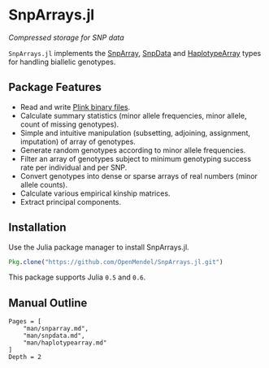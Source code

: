 # SnpArrays.jl

*Compressed storage for SNP data*

`SnpArrays.jl` implements the [SnpArray](@ref), [SnpData](@ref) and [HaplotypeArray](@ref) types for handling biallelic genotypes.

## Package Features

- Read and write [Plink binary files](http://pngu.mgh.harvard.edu/~purcell/plink/binary.shtml).  
- Calculate summary statistics (minor allele frequencies, minor allele, count of missing genotypes).  
- Simple and intuitive manipulation (subsetting, adjoining, assignment, imputation) of array of genotypes.  
- Generate random genotypes according to minor allele frequencies.  
- Filter an array of genotypes subject to minimum genotyping success rate per individual and per SNP.  
- Convert genotypes into dense or sparse arrays of real numbers (minor allele counts).  
- Calculate various empirical kinship matrices.  
- Extract principal components.  

## Installation

Use the Julia package manager to install SnpArrays.jl.
```julia
Pkg.clone("https://github.com/OpenMendel/SnpArrays.jl.git")
```
This package supports Julia `0.5` and `0.6`.

## Manual Outline

```@contents
Pages = [
    "man/snparray.md",
    "man/snpdata.md",
    "man/haplotypearray.md"
]
Depth = 2
```
